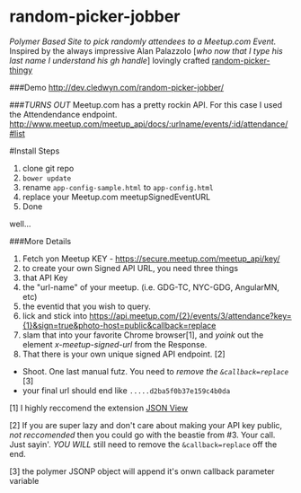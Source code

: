 random-picker-jobber
====================
*Polymer Based Site to pick randomly attendees to a Meetup.com Event.* Inspired by the always impressive Alan Palazzolo [_who now that I type his last name I understand his gh handle_] lovingly crafted [random-picker-thingy](https://github.com/zzolo/random-picker-thingy)

###Demo
http://dev.cledwyn.com/random-picker-jobber/

###_TURNS OUT_ 
Meetup.com has a pretty rockin API.  For this case I used the Attendendance endpoint. http://www.meetup.com/meetup_api/docs/:urlname/events/:id/attendance/#list  

#Install Steps 
 1. clone git repo
 2. `bower update`
 3. rename `app-config-sample.html` to `app-config.html`
 4. replace your Meetup.com meetupSignedEventURL
 5. Done

well...

###More Details
 1. Fetch yon Meetup KEY - https://secure.meetup.com/meetup_api/key/
 2. to create your own Signed API URL, you need three things 
   1. that API Key 
   2. the "url-name" of your meetup.  (i.e. GDG-TC, NYC-GDG, AngularMN, etc) 
   3. the eventid that you wish to query.
 3. lick and stick into https://api.meetup.com/{2}/events/3/attendance?key={1}&sign=true&photo-host=public&callback=replace
 4. slam that into your favorite Chrome browser[1],  and _yoink_ out the element *x-meetup-signed-url* from the Response.  
 5. That there is your own unique signed API endpoint. [2]
   - Shoot.  One last manual futz.  You need to *remove the `&callback=replace`* [3]
   - your final url should end like `.....d2ba5f0b37e159c4b0da`


[1] I highly reccomend the extension [JSON View](https://chrome.google.com/webstore/detail/jsonview/chklaanhfefbnpoihckbnefhakgolnmc)

[2] If you are super lazy and don't care about making your API key public, *not reccomended* then you could go with the beastie from #3.  Your call.  Just sayin'. *YOU WILL* still need to remove the `&callback=replace` off the end.

[3] the polymer JSONP object will append it's onwn callback parameter variable
